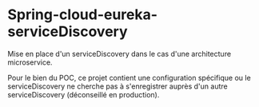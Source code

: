 # Spring-cloud-eureka-serviceDiscovery

Mise en place d'un serviceDiscovery dans le cas d'une architecture microservice.

Pour le bien du POC, ce projet contient une configuration spécifique ou le serviceDiscovery ne cherche pas à s'enregistrer auprès d'un autre serviceDiscovery (déconseillé en production).
